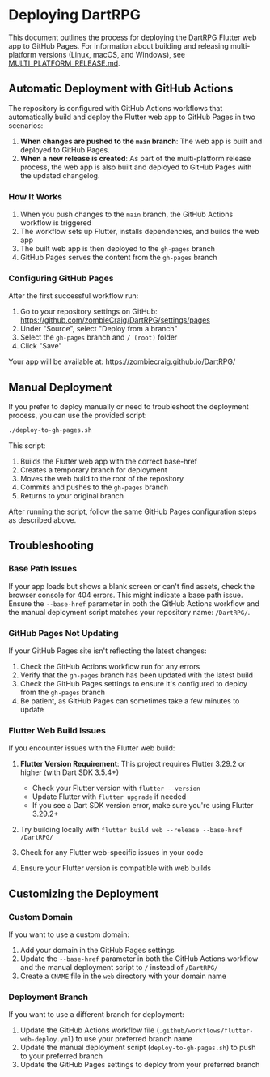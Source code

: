 # Deploying DartRPG

This document outlines the process for deploying the DartRPG Flutter web app to GitHub Pages. For information about building and releasing multi-platform versions (Linux, macOS, and Windows), see [MULTI_PLATFORM_RELEASE.md](MULTI_PLATFORM_RELEASE.md).

## Automatic Deployment with GitHub Actions

The repository is configured with GitHub Actions workflows that automatically build and deploy the Flutter web app to GitHub Pages in two scenarios:

1. **When changes are pushed to the `main` branch**: The web app is built and deployed to GitHub Pages.
2. **When a new release is created**: As part of the multi-platform release process, the web app is also built and deployed to GitHub Pages with the updated changelog.

### How It Works

1. When you push changes to the `main` branch, the GitHub Actions workflow is triggered
2. The workflow sets up Flutter, installs dependencies, and builds the web app
3. The built web app is then deployed to the `gh-pages` branch
4. GitHub Pages serves the content from the `gh-pages` branch

### Configuring GitHub Pages

After the first successful workflow run:

1. Go to your repository settings on GitHub: https://github.com/zombieCraig/DartRPG/settings/pages
2. Under "Source", select "Deploy from a branch"
3. Select the `gh-pages` branch and `/ (root)` folder
4. Click "Save"

Your app will be available at: https://zombiecraig.github.io/DartRPG/

## Manual Deployment

If you prefer to deploy manually or need to troubleshoot the deployment process, you can use the provided script:

```bash
./deploy-to-gh-pages.sh
```

This script:
1. Builds the Flutter web app with the correct base-href
2. Creates a temporary branch for deployment
3. Moves the web build to the root of the repository
4. Commits and pushes to the `gh-pages` branch
5. Returns to your original branch

After running the script, follow the same GitHub Pages configuration steps as described above.

## Troubleshooting

### Base Path Issues

If your app loads but shows a blank screen or can't find assets, check the browser console for 404 errors. This might indicate a base path issue. Ensure the `--base-href` parameter in both the GitHub Actions workflow and the manual deployment script matches your repository name: `/DartRPG/`.

### GitHub Pages Not Updating

If your GitHub Pages site isn't reflecting the latest changes:

1. Check the GitHub Actions workflow run for any errors
2. Verify that the `gh-pages` branch has been updated with the latest build
3. Check the GitHub Pages settings to ensure it's configured to deploy from the `gh-pages` branch
4. Be patient, as GitHub Pages can sometimes take a few minutes to update

### Flutter Web Build Issues

If you encounter issues with the Flutter web build:

1. **Flutter Version Requirement**: This project requires Flutter 3.29.2 or higher (with Dart SDK 3.5.4+)
   - Check your Flutter version with `flutter --version`
   - Update Flutter with `flutter upgrade` if needed
   - If you see a Dart SDK version error, make sure you're using Flutter 3.29.2+

2. Try building locally with `flutter build web --release --base-href /DartRPG/`
3. Check for any Flutter web-specific issues in your code
4. Ensure your Flutter version is compatible with web builds

## Customizing the Deployment

### Custom Domain

If you want to use a custom domain:

1. Add your domain in the GitHub Pages settings
2. Update the `--base-href` parameter in both the GitHub Actions workflow and the manual deployment script to `/` instead of `/DartRPG/`
3. Create a `CNAME` file in the `web` directory with your domain name

### Deployment Branch

If you want to use a different branch for deployment:

1. Update the GitHub Actions workflow file (`.github/workflows/flutter-web-deploy.yml`) to use your preferred branch name
2. Update the manual deployment script (`deploy-to-gh-pages.sh`) to push to your preferred branch
3. Update the GitHub Pages settings to deploy from your preferred branch
